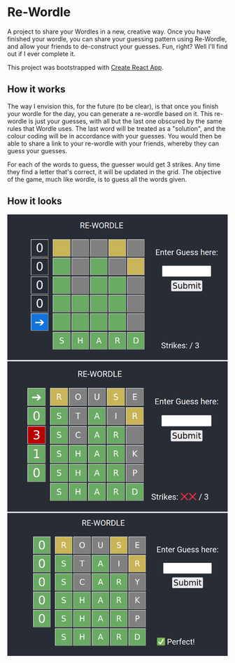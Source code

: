 # Re-Wordle

A project to share your Wordles in a new, creative way. Once you have finished your wordle, you can share your guessing pattern using Re-Wordle, and allow your friends to de-construct your guesses. Fun, right? Well I'll find out if I ever complete it.

This project was bootstrapped with [Create React App](https://github.com/facebook/create-react-app).

## How it works
The way I envision this, for the future (to be clear), is that once you finish your wordle for the day, you can generate a re-wordle based on it. This re-wordle is just your guesses, with all but the last one obscured by the same rules that Wordle uses. The last word will be treated as a "solution", and the colour coding will be in accordance with your guesses. You would then be able to share a link to your re-wordle with your friends, whereby they can guess your guesses. 

For each of the words to guess, the guesser would get 3 strikes. Any time they find a letter that's correct, it will be updated in the grid. The objective of the game, much like wordle, is to guess all the words given.

## How it looks

![Link to image](/public/re-wordle1.png "Pic 1")
![Link to image](/public/re-wordle2.png "Pic 2")
![Link to image](/public/re-wordle3.png "Pic 3")